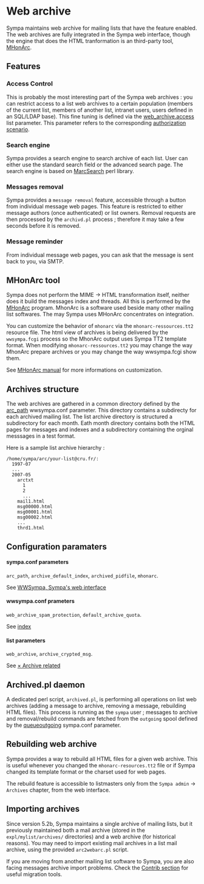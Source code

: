 Web archive
===========

Sympa maintains web archive for mailing lists that have the feature enabled. The web archives are fully integrated in the Sympa web interface, though the engine that does the HTML tranformation is an third-party tool, [MHonArc](http://www.mhonarc.org "http://www.mhonarc.org").

Features
--------

### Access Control

This is probably the most interesting part of the Sympa web archives : you can restrict access to a list web archives to a certain population (members of the current list, members of another list, intranet users, users defined in an SQL/LDAP base). This fine tuning is defined via the [web\_archive.access](/manual/parameters-archives#web_archive "manual:parameters-archives") list parameter. This parameter refers to the corresponding [authorization scenario](/manual/authorization-scenarios#authorization_scenarios "manual:authorization-scenarios").

### Search engine

Sympa provides a search engine to search archive of each list. User can either use the standard search field or the advanced search page. The search engine is based on [MarcSearch](http://www.mhonarc.org/contrib/marc-search/ "http://www.mhonarc.org/contrib/marc-search/") perl library.

### Messages removal

Sympa provides a `message removal` feature, accessible through a button from individual message web pages. This feature is restricted to either message authors (once authenticated) or list owners. Removal requests are then processed by the `archivd.pl` process ; therefore it may take a few seconds before it is removed.

### Message reminder

From individual message web pages, you can ask that the message is sent back to you, via SMTP.

MHonArc tool
------------

Sympa does not perform the MIME → HTML transformation itself, neither does it build the messages index and threads. All this is performed by the [MHonArc](http://www.mhonarc.org "http://www.mhonarc.org") program. MhonArc is a software used beside many other mailing list softwares. The may Sympa uses MHonArc concentrates on integration.

You can customize the behavior of `mhonarc` via the `mhonarc-ressources.tt2` resource file. The html view of archives is being delivered by the `wwsympa.fcgi` process so the MhonArc output uses Sympa TT2 template format. When modifying `mhonarc-ressources.tt2` you may change the way MhonArc prepare archives or you may change the way wwsympa.fcgi show them.

See [MHonArc manual](http://www.mhonarc.org/MHonArc/doc/mhonarc.html "http://www.mhonarc.org/MHonArc/doc/mhonarc.html") for more informations on customization.

Archives structure
------------------

The web archives are gathered in a common directory defined by the [arc\_path](/manual/web-interface#arc_path "manual:web-interface") wwsympa.conf parameter. This directory contains a subdirecty for each archived mailing list. The list archive directory is structured a subdirectory for each month. Eath month directory contains both the HTML pages for messages and indexes and a subdirectory containing the orginal messsages in a test format.

Here is a sample list archive hierarchy :

``` {.code}
/home/sympa/arc/your-list@cru.fr/:
  1997-07
  ...
  2007-05
    arctxt
      1
      2
      ...
    mail1.html
    msg00000.html
    msg00001.html
    msg00002.html
    ...
    thrd1.html
```

Configuration paramaters
------------------------

#### sympa.conf parameters

`arc_path`, `archive_default_index`, `archived_pidfile`, `mhonarc`.

See [WWSympa, Sympa's web interface](/manual/web-interface "manual:web-interface")

#### wwsympa.conf prameters

`web_archive_spam_protection`, `default_archive_quota`.

See [index](/conf-parameters/index "conf-parameters:index")

#### list parameters

`web_archive`, `archive_crypted_msg`.

See [× Archive related](/manual/parameters-archives "manual:parameters-archives")

Archived.pl daemon
------------------

A dedicated perl script, `archived.pl`, is performing all operations on list web archives (adding a message to archive, removing a message, rebuilding HTML files). This process is running as the `sympa` user ; messages to archive and removal/rebuild commands are fetched from the `outgoing` spool defined by the [queueoutgoing](/conf-parameters/part2#queueoutgoing "conf-parameters:part2") sympa.conf parameter.

Rebuilding web archive
----------------------

Sympa provides a way to rebuild all HTML files for a given web archive. This is useful whenever you changed the `mhonarc-resources.tt2` file or if Sympa changed its template format or the charset used for web pages.

The rebuild feature is accessible to listmasters only from the `Sympa admin` → `Archives` chapter, from the web interface.

Importing archives
------------------

Since version 5.2b, Sympa maintains a single archive of mailing lists, but it previously maintained both a mail archive (stored in the `expl/mylist/archives/` directories) and a web archive (for historical reasons). You may need to import existing mail archives in a list mail archive, using the provided `arc2webarc.pl` script.

If you are moving from another mailing list software to Sympa, you are also facing messages archive import problems. Check the [Contrib section](http://www.sympa.org/wiki/contribs/index "http://www.sympa.org/wiki/contribs/index") for useful migration tools.
